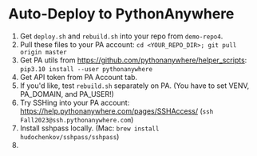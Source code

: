 # Auto-Deploy to PythonAnywhere

1. Get `deploy.sh` and `rebuild.sh` into your repo from `demo-repo4`.
1. Pull these files to your PA account: `cd <YOUR_REPO_DIR>; git pull origin master`
1. Get PA utils from https://github.com/pythonanywhere/helper_scripts: `pip3.10 install --user pythonanywhere`
1. Get API token from PA Account tab.
1. If you'd like, test `rebuild.sh` separately on PA. (You have to set VENV, PA_DOMAIN, and PA_USER!)
1. Try SSHing into your PA account: https://help.pythonanywhere.com/pages/SSHAccess/ (`ssh Fall2023@ssh.pythonanywhere.com`)
1. Install sshpass locally. (Mac: `brew install hudochenkov/sshpass/sshpass`)
1. 

